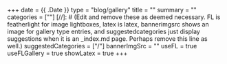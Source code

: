 +++ 
date = {{ .Date }}
type = "blog/gallery"
title = ""
summary = ""
categories = [""]
[//]: # (Edit and remove these as deemed necessary. FL is featherlight for image
lightboxes, latex is latex, bannerimgsrc shows an image for gallery type
entries, and suggestedcategories just display suggestions when it is an
_index.md page. Perhaps remove this line as well.)
suggestedCategories = ["/"]
bannerImgSrc = ""
useFL = true
useFLGallery = true
showLatex = true
+++
